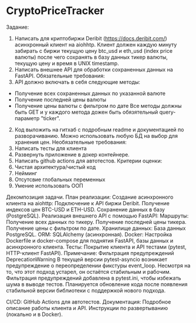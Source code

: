 # CryptoPriceTracker

Задание:
1. Написать для криптобиржи Deribit (https://docs.deribit.com/)
асинхронный клиент на aiohhtp. Клиент должен каждую минуту забирать
с биржи текущую цену btc_usd и eth_usd (index price валюты) после
чего сохранять в базу данных тикер валюты, текущую цену и время в
UNIX timestamp.
2. Написать внешнее API для обработки сохраненных данных на FastAPI.
Обязательные требования:
1. API должно включать в себя следующие методы:
- Получение всех сохраненных данных по указанной валюте
- Получение последней цены валюты
- Получение цены валюты с фильтром по дате
Все методы должны быть GET и у каждого метода дожен быть
обязятельный query-параметр "ticker".
2. Код выложить на гитхаб с подробным readme и документацией по
разворачиванию.
Можно использовать любую БД на выбор для хранения цен.
Необязательные требования:
1. Написать тесты для клиента
2. Развернуть приложение в докер контейнере.
3. Написать github actions для автотестов.
Критерии оценки:
1. Чистая архитектура/чистый код
2. Нейминг
3. Отсутсвие глобальных переменных
4. Умение использовать ООП

Декомпозиция задачи.
План реализации:
Создание асинхронного клиента на aiohttp:
Подключение к API биржи Deribit.
Получение индексов цен BTC-USD и ETH-USD.
Сохранение данных в базу (PostgreSQL).
Реализация внешнего API с помощью FastAPI:
Маршруты:
Получение всех данных по тикеру.
Получение последней цены тикера.
Получение цены с фильтром по дате.
Хранилище данных:
База данных PostgreSQL.
ORM: SQLAlchemy (асинхронная).
Docker:
Настройка Dockerfile и docker-compose для поднятия FastAPI, базы данных и асинхронного клиента.
Тесты:
Покрытие клиента и API тестами (pytest, HTTP-клиент FastAPI).
Примечание:
Фильтрация предупреждений DeprecationWarning В текущей версии pytest-asyncio возникает предупреждение о 
переопределении фикстуры event_loop. Несмотря на то, что этот подход устарел, он остаётся стабильным и рабочим. 
Фильтрация предупреждений добавлена в pytest.ini, чтобы избежать шума в выводе тестов. Планируется обновление 
кода после появления стабильной версии библиотеки с поддержкой нового подхода.

CI/CD:
GitHub Actions для автотестов.
Документация:
Подробное описание работы клиента и API.
Инструкции по развертыванию (локально и в Docker).